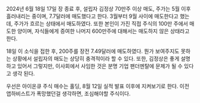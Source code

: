 2024년 6월 18일
17일 장 종료 후, 설립자 김정상 70만주 이상 매도, 주가는 5월 이후 흘러내리는 중이며, 7.7달러에 매도했다고 한다. 3월부터 9월 사이에 매도한다고 했는데, 주가가 흐르는 상태에서 매도하였다. 또한 본인이 가진 직접 주식의 100만 주에서 매도한 양이며, 자식들에게 증여한 나머지 600만주에 대해서는 매도하지 않은 상태라고 한다.

18일 이 소식을 접한 후, 200주를 장전 7.49달러에 매도하였다. 뭔가 보여주지도 못하는 상황에서 설립자의 매도는 상당히 충격적이라 할 수 있다. 또한, 김정상은 좋게 설명하고 있어서 그렇지만, 이사회에서 사임한 것은 분명 기업 팬더멘탈에 문제가 될 수 있다고 생각 된다.

우선은 아이온큐 주식 매수는 홀딩, 8월 12일 실적 발표 이후에 지켜보기로 한다. 이전 앱하비스트가 폭망했던걸 생각하면, 조심해야할 주식이다.
